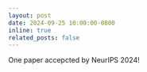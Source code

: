 ```yaml
---
layout: post
date: 2024-09-25 10:00:00-0800
inline: true
related_posts: false
---
```


One paper accepcted by NeurIPS 2024!

